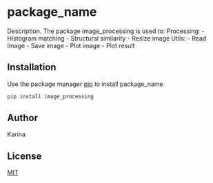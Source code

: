 # package_name

Description. 
The package image_processing is used to:
    Processing:
        - Histogram matching
        - Structural similarity
        - Resize image
    Utils:
        - Read Image
        - Save image
        - Plot image
        - Plot result
        

## Installation

Use the package manager [pip](https://pip.pypa.io/en/stable/) to install package_name

```bash
pip install image_processing
```

## Author
Karina

## License
[MIT](https://choosealicense.com/licenses/mit/)